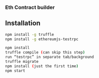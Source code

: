 ### Eth Contract builder

## Installation

```bash
npm install -g truffle
npm install -g ethereumjs-testrpc
```

```bash
npm install
truffle compile (can skip this step)
run “testrpc” in separate tab/background
truffle migrate
npm install (just the first time)
npm start
```

